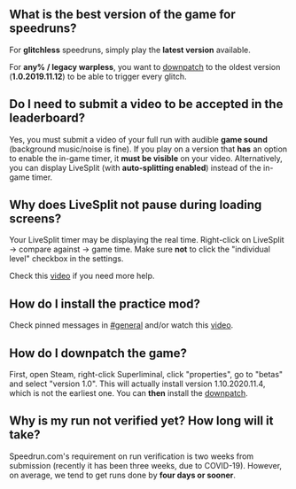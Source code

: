 ## What is the best version of the game for speedruns?

For **glitchless** speedruns, simply play the **latest version** available.

For **any% / legacy warpless**, you want to [downpatch](/resources) to the oldest version (**1.0.2019.11.12**) to be
able to trigger every glitch.

## Do I need to submit a video to be accepted in the leaderboard?

Yes, you must submit a video of your full run with audible **game sound** (background music/noise is fine). If you play
on a version that **has** an option to enable the in-game timer, it **must be visible** on your video. Alternatively,
you can display LiveSplit (with **auto-splitting enabled**) instead of the in-game timer.

## Why does LiveSplit not pause during loading screens?

Your LiveSplit timer may be displaying the real time. Right-click on LiveSplit → compare against → game time.
Make sure **not** to click the "individual level" checkbox in the settings.

Check this [video](https://youtu.be/AAnAx-_y-vk) if you need more help.

## How do I install the practice mod?

Check pinned messages in [#general](https://discord.gg/T6JbGSG) and/or watch this [video](https://youtu.be/AAnAx-_y-vk).

## How do I downpatch the game?

First, open Steam, right-click Superliminal, click "properties", go to "betas" and select "version 1.0". This will
actually install version 1.10.2020.11.4, which is not the earliest one. You can **then** install
the [downpatch](/resources).

## Why is my run not verified yet? How long will it take?

Speedrun.com's requirement on run verification is two weeks from submission (recently it has been three weeks, due to
COVID-19). However, on average, we tend to get runs done by **four days or sooner**.
